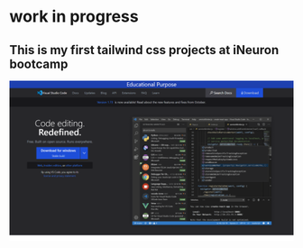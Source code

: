 # work in progress

## This is my first tailwind css projects at iNeuron bootcamp

![screenshot](./images/vs%20code.png)
